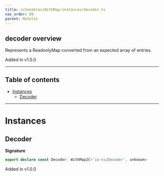 ```yaml
---
title: schemables/WithMap/instances/decoder.ts
nav_order: 89
parent: Modules
---
```


## decoder overview

Represents a ReadonlyMap converted from an expected array of entries.

Added in v1.0.0

---

<h2 class="text-delta">Table of contents</h2>

- [Instances](#instances)
  - [Decoder](#decoder)

---

# Instances

## Decoder

**Signature**

```ts
export declare const Decoder: WithMap2C<'io-ts/Decoder', unknown>
```

Added in v1.0.0
